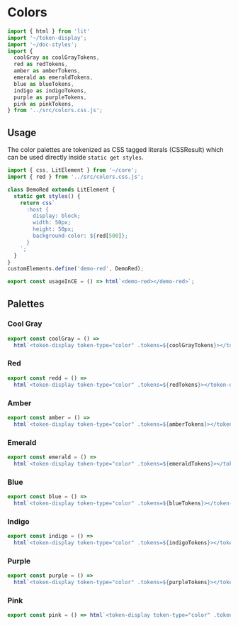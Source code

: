 # Colors

```js script
import { html } from 'lit'
import '~/token-display';
import '~/doc-styles';
import {
  coolGray as coolGrayTokens,
  red as redTokens,
  amber as amberTokens,
  emerald as emeraldTokens,
  blue as blueTokens,
  indigo as indigoTokens,
  purple as purpleTokens,
  pink as pinkTokens,
} from '../src/colors.css.js';

```

## Usage

The color palettes are tokenized as CSS tagged literals (CSSResult) which can be used directly inside `static get styles`.

```js preview-story
import { css, LitElement } from '~/core';
import { red } from '../src/colors.css.js';

class DemoRed extends LitElement { 
  static get styles() {
    return css`
      :host {
        display: block;
        width: 50px;
        height: 50px;
        background-color: ${red[500]};
      }
    `;
  }
}
customElements.define('demo-red', DemoRed);

export const usageInCE = () => html`<demo-red></demo-red>`;
```

## Palettes

### Cool Gray

```js story
export const coolGray = () =>
  html`<token-display token-type="color" .tokens=${coolGrayTokens}></token-display>`;
```

### Red

```js story
export const redd = () =>
  html`<token-display token-type="color" .tokens=${redTokens}></token-display>`;
```

### Amber

```js story
export const amber = () =>
  html`<token-display token-type="color" .tokens=${amberTokens}></token-display>`;
```

### Emerald

```js story
export const emerald = () =>
  html`<token-display token-type="color" .tokens=${emeraldTokens}></token-display>`;
```

### Blue

```js story
export const blue = () =>
  html`<token-display token-type="color" .tokens=${blueTokens}></token-display>`;
```

### Indigo

```js story
export const indigo = () =>
  html`<token-display token-type="color" .tokens=${indigoTokens}></token-display>`;
```

### Purple

```js story
export const purple = () =>
  html`<token-display token-type="color" .tokens=${purpleTokens}></token-display>`;
```

### Pink

```js story
export const pink = () => html`<token-display token-type="color" .tokens=${pinkTokens}></token-display>`;
```
